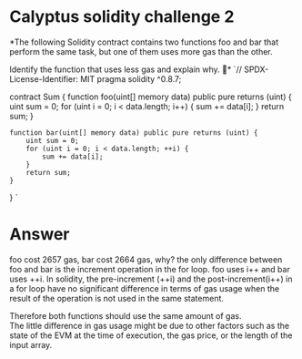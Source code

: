 # Calyptus solidity challenge 2
*The following Solidity contract contains two functions foo and bar that perform the same task, but one of them uses more gas than the other. 

Identify the function that uses less gas and explain why. 🤔*
`// SPDX-License-Identifier: MIT
pragma solidity ^0.8.7;

contract Sum {
    function foo(uint[] memory data) public pure returns (uint) {
        uint sum = 0;
        for (uint i = 0; i < data.length; i++) {
            sum += data[i];
        }
        return sum;
    }

    function bar(uint[] memory data) public pure returns (uint) {
        uint sum = 0;
        for (uint i = 0; i < data.length; ++i) {
            sum += data[i];
        }
        return sum;
    }
}
`
# Answer
foo cost 2657 gas, bar cost 2664 gas, why?
the only difference between foo and bar is the increment operation in the for loop. foo uses i++ and bar uses ++i. In solidity, the pre-increment (++i) and the post-increment(i++) in a for loop have no significant difference in terms of gas usage when the result of the operation is not used in the same statement. 

Therefore both functions should use the same amount of gas.  
The little difference in gas usage might be due to other factors such as the state of the EVM at the time of execution, the gas price, or the length of the input array.  